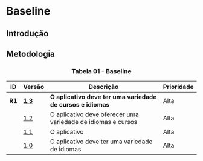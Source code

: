 # Baseline

## Introdução

## Metodologia

<center>

### Tabela 01 - Baseline

| ID | Versão | Descrição | Prioridade |
|----|--------|-----------|------------|
| **R1** | **[1.3]()** | **O aplicativo deve ter uma variedade de cursos e idiomas** | Alta |
|        | [1.2]() | O aplicativo deve oferecer uma variedade de idiomas e cursos | Alta |
|        | [1.1]() | O aplicativo | Alta |
|        | [1.0]() | O aplicativo deve ter uma variedade de idiomas | Alta |

</center>